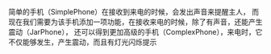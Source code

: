 简单的手机（SimplePhone）在接收到来电的时候，会发出声音来提醒主人，
而现在我们需要为该手机添加一项功能，在接收来电的时候，除了有声音，还能产生震动（JarPhone），
还可以得到更加高级的手机（ComplexPhone），来电时，它不仅能够发生，产生震动，而且有灯光闪烁提示